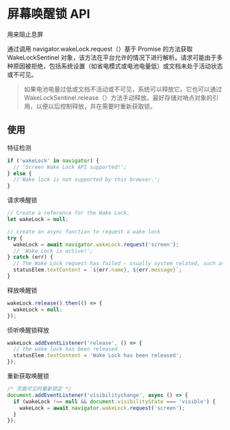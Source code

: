 # 屏幕唤醒锁 API

用来阻止息屏

通过调用 navigator.wakeLock.request（）基于 Promise 的方法获取 WakeLockSentinel 对象，该方法在平台允许的情况下进行解析。请求可能由于多种原因被拒绝，包括系统设置（如省电模式或电池电量低）或文档未处于活动状态或不可见。

> 如果电池电量过低或文档不活动或不可见，系统可以释放它。它也可以通过 WakeLockSentinel.release（）方法手动释放。最好存储对哨点对象的引用，以便以后控制释放，并在需要时重新获取锁。

## 使用

特征检测

```js
if ('wakeLock' in navigator) {
  // 'Screen Wake Lock API supported!';
} else {
  //'Wake lock is not supported by this browser.';
}
```

请求唤醒锁

```js
// Create a reference for the Wake Lock.
let wakeLock = null;

// create an async function to request a wake lock
try {
  wakeLock = await navigator.wakeLock.request('screen');
  // 'Wake Lock is active!';
} catch (err) {
  // The Wake Lock request has failed - usually system related, such as battery.
  statusElem.textContent = `${err.name}, ${err.message}`;
}
```

释放唤醒锁

```js
wakeLock.release().then(() => {
  wakeLock = null;
});
```

侦听唤醒锁释放

```js
wakeLock.addEventListener('release', () => {
  // the wake lock has been released
  statusElem.textContent = 'Wake Lock has been released';
});
```

重新获取唤醒锁

```js
/* 页面可见时重新锁定 */
document.addEventListener('visibilitychange', async () => {
  if (wakeLock !== null && document.visibilityState === 'visible') {
    wakeLock = await navigator.wakeLock.request('screen');
  }
});
```


